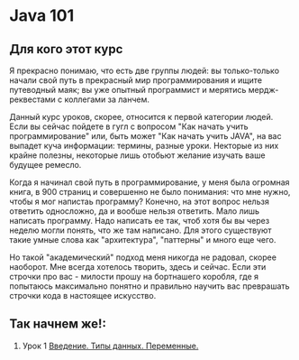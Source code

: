 # Java 101
## Для кого этот курс
Я прекрасно понимаю, что есть две группы людей: вы только-только начали свой путь
в прекрасный мир программирования и ищите путеводный маяк; вы уже опытный программист
и мерятись мердж-реквестами с коллегами за ланчем.

Данный курс уроков, скорее, относится к первой категории людей. Если вы сейчас
пойдете в гугл с вопросом "Как начать учить программирование" или, быть может
"Как начать учить JAVA", на вас выпадет куча информации: термины, разные уроки.
Некторые из них крайне полезны, некоторые лишь отобьют желание изучать ваше будущее
ремесло.

Когда я начинал свой путь в программирование, у меня была огромная книга, в 900
страниц и совершенно не было понимания: что мне нужно, чтобы я мог напистаь
программу? Конечно, на этот вопрос нельзя ответить односложно, да и вообше нельзя
ответить. Мало лишь написать программу. Надо написать ее так, чтоб хотя бы вы
через неделю могли понять, что же там написано. Для этого существуют такие умные
слова как "архитектура", "паттерны" и много еще чего.

Но такой "академический" подход меня никогда не радовал, скорее наоборот.
Мне всегда хотелось творить, здесь и сейчас. Если эти строчки про вас -
милости прошу на бортнашего коробля, где я попытаюсь максимально понятно
и правильно научить вас преврашать строчки кода в настоящее искусство.

## Так начнем же!:
1. Урок 1 [Введение. Типы данных. Переменные.](../blob/master/Урок%201.md)
